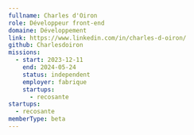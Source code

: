 ```yaml
---
fullname: Charles d'Oiron
role: Développeur front-end
domaine: Développement
link: https://www.linkedin.com/in/charles-d-oiron/
github: Charlesdoiron
missions:
  - start: 2023-12-11
    end: 2024-05-24
    status: independent
    employer: fabrique
    startups:
      - recosante
startups:
  - recosante
memberType: beta
---
```

